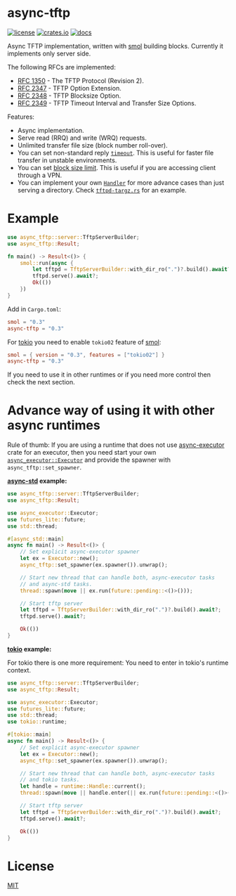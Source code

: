 # async-tftp

[![license][license badge]][license]
[![crates.io][crate badge]][crate]
[![docs][docs badge]][docs]

Async TFTP implementation, written with [smol] building blocks. Currently
it implements only server side.

The following RFCs are implemented:

* [RFC 1350] - The TFTP Protocol (Revision 2).
* [RFC 2347] - TFTP Option Extension.
* [RFC 2348] - TFTP Blocksize Option.
* [RFC 2349] - TFTP Timeout Interval and Transfer Size Options.

Features:

* Async implementation.
* Serve read (RRQ) and write (WRQ) requests.
* Unlimited transfer file size (block number roll-over).
* You can set non-standard reply [`timeout`]. This is useful for faster
  file transfer in unstable environments.
* You can set [block size limit]. This is useful if you are accessing
  client through a VPN.
* You can implement your own [`Handler`] for more advance cases than
  just serving a directory. Check [`tftpd-targz.rs`] for an example.

# Example

```rust
use async_tftp::server::TftpServerBuilder;
use async_tftp::Result;

fn main() -> Result<()> {
    smol::run(async {
        let tftpd = TftpServerBuilder::with_dir_ro(".")?.build().await?;
        tftpd.serve().await?;
        Ok(())
    })
}
```

Add in `Cargo.toml`:

```toml
smol = "0.3"
async-tftp = "0.3"
```

For [tokio] you need to enable `tokio02` feature of [smol]:

```toml
smol = { version = "0.3", features = ["tokio02"] }
async-tftp = "0.3"
```

If you need to use it in other runtimes or if you need more control
then check the next section.

# Advance way of using it with other async runtimes

Rule of thumb: If you are using a runtime that does not use
[async-executor] crate for an executor, then you need start your
own [`async_executor::Executor`] and provide the spawner with
`async_tftp::set_spawner`.

**[async-std] example:**

```rust
use async_tftp::server::TftpServerBuilder;
use async_tftp::Result;

use async_executor::Executor;
use futures_lite::future;
use std::thread;

#[async_std::main]
async fn main() -> Result<()> {
    // Set explicit async-executor spawner
    let ex = Executor::new();
    async_tftp::set_spawner(ex.spawner()).unwrap();

    // Start new thread that can handle both, async-executor tasks
    // and async-std tasks.
    thread::spawn(move || ex.run(future::pending::<()>()));

    // Start tftp server
    let tftpd = TftpServerBuilder::with_dir_ro(".")?.build().await?;
    tftpd.serve().await?;

    Ok(())
}
```

**[tokio] example:**

For tokio there is one more requirement: You need to enter in tokio's
runtime context.

```rust
use async_tftp::server::TftpServerBuilder;
use async_tftp::Result;

use async_executor::Executor;
use futures_lite::future;
use std::thread;
use tokio::runtime;

#[tokio::main]
async fn main() -> Result<()> {
    // Set explicit async-executor spawner
    let ex = Executor::new();
    async_tftp::set_spawner(ex.spawner()).unwrap();

    // Start new thread that can handle both, async-executor tasks
    // and tokio tasks.
    let handle = runtime::Handle::current();
    thread::spawn(move || handle.enter(|| ex.run(future::pending::<()>())));

    // Start tftp server
    let tftpd = TftpServerBuilder::with_dir_ro(".")?.build().await?;
    tftpd.serve().await?;

    Ok(())
}
```

# License

[MIT][license]

[async-executor]: https://crates.io/crates/async-executor
[smol]: https://crates.io/crates/smol
[async-std]: https://crates.io/crates/async-std
[tokio]: https://crates.io/crates/tokio

[license]: LICENSE
[license badge]: https://img.shields.io/github/license/oblique/async-tftp-rs
[crate]: https://crates.io/crates/async-tftp
[crate badge]: https://img.shields.io/crates/v/async-tftp
[docs]: https://docs.rs/async-tftp
[docs badge]: https://docs.rs/async-tftp/badge.svg

[`async_tftp::set_spawner`]: https://docs.rs/async-tftp/latest/async_tftp/fn.set_spawner.html
[`timeout`]: https://docs.rs/async-tftp/latest/async_tftp/server/struct.TftpServerBuilder.html#method.timeout
[block size limit]: https://docs.rs/async-tftp/latest/async_tftp/server/struct.TftpServerBuilder.html#method.block_size_limit
[`Handler`]: https://docs.rs/async-tftp/latest/async_tftp/server/trait.Handler.html
[`async_executor::Executor`]: https://docs.rs/async-executor/0.1/async_executor/struct.Executor.html
[`tftpd-targz.rs`]: https://github.com/oblique/async-tftp-rs/blob/master/examples/tftpd-targz.rs

[RFC 1350]: https://tools.ietf.org/html/rfc1350
[RFC 2347]: https://tools.ietf.org/html/rfc2347
[RFC 2348]: https://tools.ietf.org/html/rfc2348
[RFC 2349]: https://tools.ietf.org/html/rfc2349
